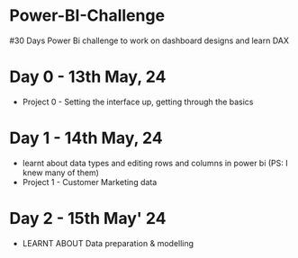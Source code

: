 # Power-BI-Challenge
#30 Days Power Bi challenge to work on dashboard designs and learn DAX

# Day 0 - 13th May, 24
- Project 0 - Setting the interface up, getting through the basics 

# Day 1 - 14th May, 24
- learnt about data types and editing rows and columns in power bi (PS: I knew many of them)
- Project 1 - Customer Marketing data

# Day 2 - 15th May' 24
- LEARNT ABOUT Data preparation & modelling